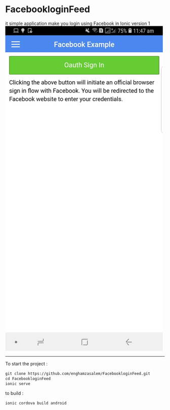 # FacebookloginFeed
it simple application make you login using Facebook in Ionic version 1
![alt text](https://raw.githubusercontent.com/enghamzasalem/FacebookloginFeed/master/index.jpeg) 


--------------
To start the project :
```
git clone https://github.com/enghamzasalem/FacebookloginFeed.git
cd FacebookloginFeed
ionic serve
```
to build :
```
ionic cordova build android 
```
